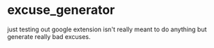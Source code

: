 # excuse_generator

just testing out google extension isn't really meant to do anything but generate really bad excuses.
